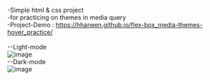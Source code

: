 -Simple html & css project <br>
-for practicing on themes in media query<br>
-Project-Demo : https://hhaneen.github.io/flex-box_media-themes-hover_practice/ <br><br>
--Light-mode<br>
![image](https://github.com/HHaneen/flex-box_media-themes-hover_practice/assets/105988793/a46a23f4-2abc-45cc-8a03-5f70b710b0c4) <br>
--Dark-mode<br>
![image](https://github.com/HHaneen/flex-box_media-themes-hover_practice/assets/105988793/820ee7b3-7892-4b5f-8d02-c60ab25dc1f1)


